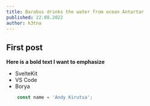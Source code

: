 ```yaml
---
title: Barabus drinks the water from ocean Antartar
published: 22.08.2022
author: k3tna
---
```


## First post

**Here is a bold text I want to emphasize**

- SvelteKit
- VS Code
- Borya

```js
    const name = 'Andy Kirutsa';
```